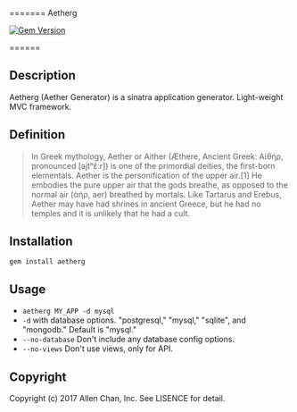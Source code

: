 =======
Aetherg

[![Gem Version](https://badge.fury.io/rb/aetherg.svg)](https://badge.fury.io/rb/aetherg)

======

Description
-----------

Aetherg (Aether Generator) is a sinatra application generator. Light-weight MVC framework.

Definition
----------

> In Greek mythology, Aether or Aither (Æthere, Ancient Greek: Αἰθήρ, pronounced [ajtʰɛ̌ːr]) is one of the primordial deities, the first-born elementals. Aether is the personification of the upper air.[1] He embodies the pure upper air that the gods breathe, as opposed to the normal air (ἀήρ, aer) breathed by mortals. Like Tartarus and Erebus, Aether may have had shrines in ancient Greece, but he had no temples and it is unlikely that he had a cult.

Installation
-----
`gem install aetherg`

Usage
-----
* `aetherg MY_APP -d mysql`
* `-d` with database options. "postgresql," "mysql," "sqlite",
   and "mongodb." Default is "mysql."
* `--no-database` Don't include any database config options.
* `--no-views` Don't use views, only for API.

Copyright
-----
Copyright (c) 2017 Allen Chan, Inc. See LISENCE for detail.
